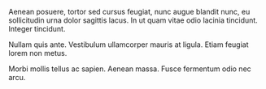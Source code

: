 Aenean posuere, tortor sed cursus feugiat, nunc augue blandit nunc, eu sollicitudin urna dolor sagittis lacus. In ut quam vitae odio lacinia tincidunt. Integer tincidunt.

Nullam quis ante. Vestibulum ullamcorper mauris at ligula. Etiam feugiat lorem non metus.

Morbi mollis tellus ac sapien. Aenean massa. Fusce fermentum odio nec arcu.
